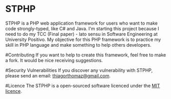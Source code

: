 # STPHP
STPHP is a PHP web application framework for users who want to make code strongly-typed, like C# and Java. I'm starting this project because I need to do my TCC (Final paper) - lato sensu in Software Engineering at University Positivo. My objective for this PHP framework is to practice my skill in PHP language and make something to help others developers.

#Contributing
If you want to help to create this framework, feel free to make a fork. It would be nice receiving suggestions.

#Security Vulnerabilities
If you discover any vulnerability with STPHP, please send an email: thiagorthomaz@gmail.com.

#Licence
The STPHP is a open-sourced software licenced under the [MIT licence](http://opensource.org/licenses/MIT).
